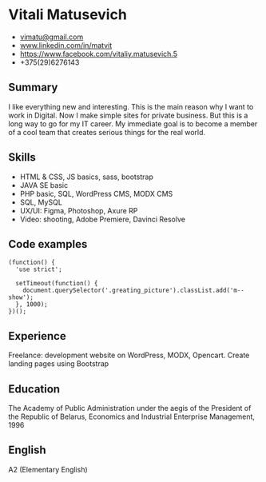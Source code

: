 # Vitali Matusevich
- vimatu@gmail.com
- www.linkedin.com/in/matvit
- https://www.facebook.com/vitaliy.matusevich.5
- +375(29)6276143

## Summary
I like everything new and interesting. This is the main reason why I want to work in Digital. Now I make simple sites for private business. But this is a long way to go for my IT career. My immediate goal is to become a member of a cool team that creates serious things for the real world.

## Skills
- HTML & CSS, JS basics, sass, bootstrap
- JAVA SE basic
- PHP basic, SQL, WordPress CMS, MODX CMS
- SQL, MySQL
- UX/UI: Figma, Photoshop, Axure RP
- Video: shooting, Adobe Premiere, Davinci Resolve

## Code examples
```
(function() {
  'use strict';

  setTimeout(function() {
    document.querySelector('.greating_picture').classList.add('m--show');
  }, 1000);
})();
```

## Experience
Freelance: development website on WordPress, MODX, Opencart. Create landing pages using Bootstrap

## Education
The Academy of Public Administration under the aegis of the President of the Republic of Belarus, Economics and Industrial Enterprise Management, 1996

## English
A2 (Elementary English)